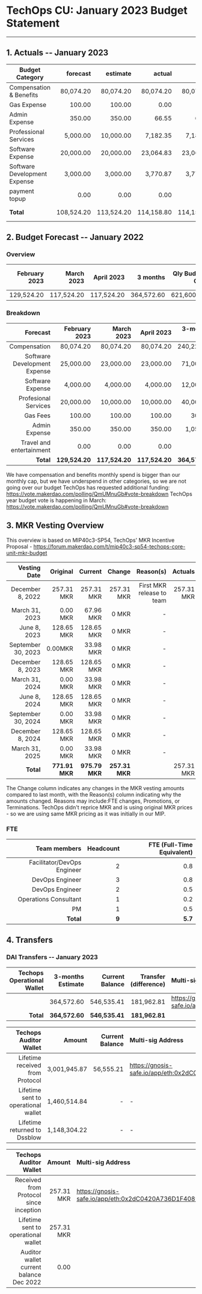 # TechOps CU: January 2023 Budget Statement

---

## 1. Actuals -- January 2023


| Budget Category               |forecast|estimate|actual|owed|difference|paid|
| --------------------------- | ---------------------------: | ---------------------------: | ---------------------------: | ---------------------------: | ---------------------------: | ---------------------------: |
|Compensation & Benefits| 80,074.20 | 80,074.20 | 80,074.20 | 80,074.20 | 0.00 | 0.00 |
|Gas Expense| 100.00 | 100.00 | 0.00 | 0.00 | 100.00 | 0.00 |
|Admin Expense| 350.00 | 350.00 | 66.55 | 66.55 | 283.45 | 0.00 |
|Professional Services| 5,000.00 | 10,000.00 | 7,182.35 | 7,182.35 | - 2,182.35 | 0.00 |
|Software Expense| 20,000.00 | 20,000.00 | 23,064.83 | 23,064.83 | - 3,064.83 | 0.00 |
|Software Development Expense| 3,000.00 | 3,000.00 | 3,770.87 | 3,770.87 | - 770.87 | 0.00 |
|payment topup| 0.00 | 0.00 | 0.00 | 0.00 | 0.00 | 0.00 |
| **Total** | 108,524.20 | 113,524.20 | 114,158.80 | 114,158.80 | - 5,634.60 | 119,216.83 |

## 2. Budget Forecast -- January 2022

### Overview

|February 2023|March 2023|April 2023|3 months|Qly Budget Cap|Monthly Budget Cap|Annual Budget Cap + Buffer|
|------------:|---------:|---------:|-------:|-----------------:|-------------:|-------------------------:|
|129,524.20|117,524.20|117,524.20|364,572.60|621,600.00|207,200.00|2,486,400.00|

### Breakdown
|Forecast|February 2023|March 2023|April 2023|3-months Total|Qly Budget Cap|
|------------:|---------:|---------:|-------:|-----------------:|-------------:|
|Compensation|80,074.20|80,074.20|80,074.20|240,222.60|218,000.00|
|Software Development Expense|25,000.00|23,000.00|23,000.00|71,000.00|171,000.00|
|Software Expense|4,000.00|4,000.00|4,000.00|12,000.00|13,500.00|
|Profesional Services|20,000.00|10,000.00|10,000.00|40,000.00|20,000.00|
|Gas Fees|100.00|100.00|100.00|300.00|-|
|Admin Expense|350.00|350.00|350.00|1,050.00|-|
|Travel and entertainment|0.00|0.00|0.00|0.00|15,750.00|
|**Total**|**129,524.20**|**117,524.20**|**117,524.20**|**364,572.60**|**453,250.00**|

We have compensation and benefits monthly spend is bigger than our monthly cap, but we have underspend in other categories, so we are not going over our budget
TechOps has requested additional funding: https://vote.makerdao.com/polling/QmUMnuGb#vote-breakdown
TechOps year budget vote is happening in March: https://vote.makerdao.com/polling/QmUMnuGb#vote-breakdown


## 3. MKR Vesting Overview

This overview is based on MIP40c3-SP54, TechOps' MKR Incentive Proposal - https://forum.makerdao.com/t/mip40c3-sp54-techops-core-unit-mkr-budget

Vesting Date|Original|Current|Change|Reason(s)|Actuals|
|---------------:|---------:|---------:|-------:|-----------------:|-------:|
|December 8, 2022|257.31 MKR|257.31 MKR|257.31 MKR|First MKR release to team| 257.31 MKR |
|March 31, 2023|0.00 MKR|67.96 MKR|0 MKR|-|
|June 8, 2023|128.65 MKR|128.65 MKR|0 MKR|-|
|September 30, 2023|0.00MKR|33.98 MKR|0 MKR|-|
|December 8, 2023|128.65 MKR|128.65 MKR|0 MKR|-|
|March 31, 2024|0.00 MKR|33.98 MKR|0 MKR|-|
|June 8, 2024|128.65 MKR|128.65 MKR|0 MKR|-|
|September 30, 2024|0.00 MKR|33.98 MKR|0 MKR|-|
|December 8, 2024|128.65 MKR|128.65 MKR|0 MKR|-|
|March 31, 2025|0.00 MKR|33.98 MKR|0 MKR|-|
|**Total**|**771.91 MKR**|**975.79 MKR**|**257.31 MKR**||257.31 MKR |


The Change column indicates any changes in the MKR vesting amounts compared to last month, with the Reason(s) column indicating why the amounts changed. Reasons may include:FTE changes, Promotions, or Terminations.
TechOps didn't reprice MKR and is using original MKR prices - so we are using same MKR pricing as it was initially in our MIP.

### FTE

|Team members|Headcount|FTE (Full-Time Equivalent)|
|---------------:|---------:|---------:|
|Facilitator/DevOps Engineer|2|0.8|
|DevOps Engineer|3|0.8|
|DevOps Engineer|2|0.5|
|Operations Consultant|1|0.2|
|PM|1|0.5|
|**Total**|**9**|**5.7**|

## 4. Transfers

### DAI Transfers -- January 2023

|Techops Operational Wallet|3-months Estimate|Current Balance|Transfer (difference)|Multi-sig Address|
|------------------------------:|---------:|---------:|-------:|:-----------------|
||364,572.60|546,535.41 |181,962.81|https://gnosis-safe.io/app/eth:0x1a3DA79ee7dB30466cA752DE6a75DEf5e635b2f6/balances|
|**Total**|**364,572.60**|**546,535.41**|**181,962.81**||


|Techops Auditor Wallet|Amount|Current Balance|Multi-sig Address|
|------------------------------:|---------:|-------:|:-----------------|
|Lifetime received from Protocol|3,001,945.87|56,555.21|https://gnosis-safe.io/app/eth:0x2dC0420A736D1F40893B9481D8968E4D7424bC0B/balances|
|Lifetime sent to operational wallet|1,460,514.84|-|-||
|Lifetime returned to Dssblow|1,148,304.22|-|-||

|Techops Auditor Wallet|Amount|Multi-sig Address|
|------------------------------:|-------:|:-----------------|
|Received from Protocol since inception|257.31 MKR|https://gnosis-safe.io/app/eth:0x2dC0420A736D1F40893B9481D8968E4D7424bC0B/balances|
|Lifetime sent to operational wallet|257.31 MKR||
|Auditor wallet current balance Dec 2022|0.00|

